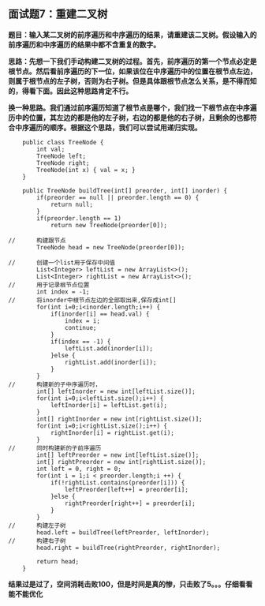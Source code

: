## 面试题7：重建二叉树
**题目：输入某二叉树的前序遍历和中序遍历的结果，请重建该二叉树。假设输入的前序遍历和中序遍历的结果中都不含重复的数字。**

**思路：先想一下我们手动构建二叉树的过程。首先，前序遍历的第一个节点必定是根节点。然后看前序遍历的下一位，如果该位在中序遍历中的位置在根节点左边，则属于根节点的左子树，否则为右子树。但是具体跟根节点怎么关系，是不得而知的，得看下面。因此这种思路肯定不行。**

**换一种思路。我们通过前序遍历知道了根节点是哪个，我们找一下根节点在中序遍历中的位置，其左边的都是他的左子树，右边的都是他的右子树，且剩余的也都符合中序遍历的顺序。根据这个思路，我们可以尝试用递归实现。**
```
	public class TreeNode {
		int val;
		TreeNode left;
		TreeNode right;
		TreeNode(int x) { val = x; }
	}

	public TreeNode buildTree(int[] preorder, int[] inorder) {
        if(preorder == null || preorder.length == 0) {
			return null;
		}
		if(preorder.length == 1)
			return new TreeNode(preorder[0]);
		
//		构建跟节点
		TreeNode head = new TreeNode(preorder[0]);
		
//		创建一个list用于保存中间值
		List<Integer> leftList = new ArrayList<>();
		List<Integer> rightList = new ArrayList<>();
//		用于记录根节点位置
		int index = -1;
//		将inorder中根节点左边的全部取出来,保存成int[]
		for(int i=0;i<inorder.length;i++) {
			if(inorder[i] == head.val) {
				index = i;
				continue;
			}
			if(index == -1) {
				leftList.add(inorder[i]);
			}else {
				rightList.add(inorder[i]);
			}
		}
//		构建新的子中序遍历时，
		int[] leftInorder = new int[leftList.size()];
		for(int i=0;i<leftList.size();i++) {
			leftInorder[i] = leftList.get(i);
		}
		int[] rightInorder = new int[rightList.size()];
		for(int i=0;i<rightList.size();i++) {
			rightInorder[i] = rightList.get(i);
		}
//		同时构建新的子前序遍历
		int[] leftPreorder = new int[leftList.size()];
		int[] rightPreorder = new int[rightList.size()];
		int left = 0, right = 0;
		for(int i = 1;i < preorder.length;i ++) {
			if(!rightList.contains(preorder[i])) {
				leftPreorder[left++] = preorder[i];
			}else {
				rightPreorder[right++] = preorder[i];
			}
		}
//		构建左子树
		head.left = buildTree(leftPreorder, leftInorder);
//		构建右子树
		head.right = buildTree(rightPreorder, rightInorder);
		
		return head;
    }
```
**结果过是过了，空间消耗击败100，但是时间是真的惨，只击败了5。。。仔细看看能不能优化**